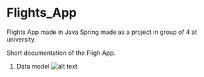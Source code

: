 # Flights_App
Flights App made in Java Spring made as a project in group of 4 at university.

Short documentation of the Fligh App.

1. Data model
![alt text](https://postimg.cc/y3BfX8r1)
